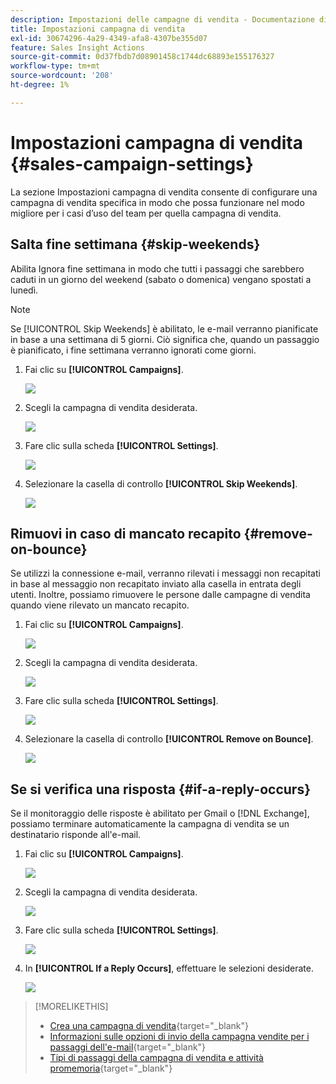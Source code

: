 ```yaml
---
description: Impostazioni delle campagne di vendita - Documentazione di Marketo - Documentazione del prodotto
title: Impostazioni campagna di vendita
exl-id: 30674296-4a29-4349-afa8-4307be355d07
feature: Sales Insight Actions
source-git-commit: 0d37fbdb7d08901458c1744dc68893e155176327
workflow-type: tm+mt
source-wordcount: '208'
ht-degree: 1%

---
```


# Impostazioni campagna di vendita {#sales-campaign-settings}

La sezione Impostazioni campagna di vendita consente di configurare una campagna di vendita specifica in modo che possa funzionare nel modo migliore per i casi d’uso del team per quella campagna di vendita.

## Salta fine settimana {#skip-weekends}

Abilita Ignora fine settimana in modo che tutti i passaggi che sarebbero caduti in un giorno del weekend (sabato o domenica) vengano spostati a lunedì.

>[!NOTE]
>
>Se [!UICONTROL Skip Weekends] è abilitato, le e-mail verranno pianificate in base a una settimana di 5 giorni. Ciò significa che, quando un passaggio è pianificato, i fine settimana verranno ignorati come giorni.

1. Fai clic su **[!UICONTROL Campaigns]**.

   ![](assets/sales-campaign-settings-1.png)

1. Scegli la campagna di vendita desiderata.

   ![](assets/sales-campaign-settings-2.png)

1. Fare clic sulla scheda **[!UICONTROL Settings]**.

   ![](assets/sales-campaign-settings-3.png)

1. Selezionare la casella di controllo **[!UICONTROL Skip Weekends]**.

   ![](assets/sales-campaign-settings-4.png)

## Rimuovi in caso di mancato recapito {#remove-on-bounce}

Se utilizzi la connessione e-mail, verranno rilevati i messaggi non recapitati in base al messaggio non recapitato inviato alla casella in entrata degli utenti. Inoltre, possiamo rimuovere le persone dalle campagne di vendita quando viene rilevato un mancato recapito.

1. Fai clic su **[!UICONTROL Campaigns]**.

   ![](assets/sales-campaign-settings-5.png)

1. Scegli la campagna di vendita desiderata.

   ![](assets/sales-campaign-settings-6.png)

1. Fare clic sulla scheda **[!UICONTROL Settings]**.

   ![](assets/sales-campaign-settings-7.png)

1. Selezionare la casella di controllo **[!UICONTROL Remove on Bounce]**.

   ![](assets/sales-campaign-settings-8.png)

## Se si verifica una risposta {#if-a-reply-occurs}

Se il monitoraggio delle risposte è abilitato per Gmail o [!DNL Exchange], possiamo terminare automaticamente la campagna di vendita se un destinatario risponde all&#39;e-mail.

1. Fai clic su **[!UICONTROL Campaigns]**.

   ![](assets/sales-campaign-settings-9.png)

1. Scegli la campagna di vendita desiderata.

   ![](assets/sales-campaign-settings-10.png)

1. Fare clic sulla scheda **[!UICONTROL Settings]**.

   ![](assets/sales-campaign-settings-11.png)

1. In **[!UICONTROL If a Reply Occurs]**, effettuare le selezioni desiderate.

   ![](assets/sales-campaign-settings-12.png)

>[!MORELIKETHIS]
>
>* [Crea una campagna di vendita](/help/marketo/product-docs/marketo-sales-insight/actions/campaigns/create-a-sales-campaign.md){target="_blank"}
>* [Informazioni sulle opzioni di invio della campagna vendite per i passaggi dell&#39;e-mail](/help/marketo/product-docs/marketo-sales-insight/actions/campaigns/understanding-sales-campaign-send-options-for-email-steps.md){target="_blank"}
>* [Tipi di passaggi della campagna di vendita e attività promemoria](/help/marketo/product-docs/marketo-sales-insight/actions/campaigns/sales-campaign-step-types-and-reminder-tasks.md){target="_blank"}
